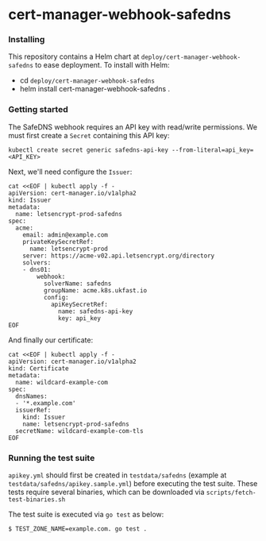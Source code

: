 # cert-manager-webhook-safedns

### Installing

This repository contains a Helm chart at `deploy/cert-manager-webhook-safedns` to ease deployment. To install with Helm:

* cd `deploy/cert-manager-webhook-safedns`
* helm install cert-manager-webhook-safedns .

### Getting started

The SafeDNS webhook requires an API key with read/write permissions. We must first create a `Secret` containing this API key:

```
kubectl create secret generic safedns-api-key --from-literal=api_key=<API_KEY>
```

Next, we'll need configure the `Issuer`:

```
cat <<EOF | kubectl apply -f -
apiVersion: cert-manager.io/v1alpha2
kind: Issuer
metadata:
  name: letsencrypt-prod-safedns
spec:
  acme:
    email: admin@example.com
    privateKeySecretRef:
      name: letsencrypt-prod
    server: https://acme-v02.api.letsencrypt.org/directory
    solvers:
    - dns01:
        webhook:
          solverName: safedns
          groupName: acme.k8s.ukfast.io
          config:
            apiKeySecretRef:
              name: safedns-api-key
              key: api_key
EOF
```

And finally our certificate:

```
cat <<EOF | kubectl apply -f -
apiVersion: cert-manager.io/v1alpha2
kind: Certificate
metadata:
  name: wildcard-example-com
spec:
  dnsNames:
  - '*.example.com'
  issuerRef:
    kind: Issuer
    name: letsencrypt-prod-safedns
  secretName: wildcard-example-com-tls
EOF
```

### Running the test suite

`apikey.yml` should first be created in `testdata/safedns` (example at `testdata/safedns/apikey.sample.yml`) before executing the test suite.
These tests require several binaries, which can be downloaded via `scripts/fetch-test-binaries.sh`

The test suite is executed via `go test` as below:

```bash
$ TEST_ZONE_NAME=example.com. go test .
```
